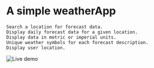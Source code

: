 # A simple weatherApp

    Search a location for forecast data.
    Display daily forecast data for a given location.
    Display data in metric or imperial units.
    Unique weather symbols for each forecast description.
    Display user location.
    
 ![Live demo](https://user-images.githubusercontent.com/44289523/220591060-d05db4d2-6097-4dd7-921e-c8c93d6b5f8e.png)
  






